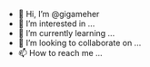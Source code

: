 - 👋 Hi, I’m @gigameher
- 👀 I’m interested in ...
- 🌱 I’m currently learning ...
- 💞️ I’m looking to collaborate on ...
- 📫 How to reach me ...

<!---
gigameher/gigameher is a ✨ special ✨ repository because its `README.md` (this file) appears on your GitHub profile.
You can click the Preview link to take a look at your changes.
--->

